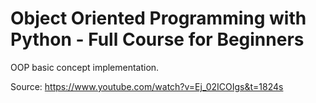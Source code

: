 # Object Oriented Programming with Python - Full Course for Beginners

OOP basic concept implementation.

Source: https://www.youtube.com/watch?v=Ej_02ICOIgs&t=1824s
